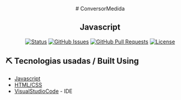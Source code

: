 

<p align="center">
  # ConversorMedida
</p>
<h2 align="center">Javascript</h2>

<div align="center">

[![Status](https://img.shields.io/badge/Status-Paused-yellow/?style=flat-square&color=yellow)](https://github.com/gersonmachado/ConversorMedida)
[![GitHub Issues](https://img.shields.io/badge/Issues-0-blue/?style=flat-square&color=blue)](https://github.com/gersonmachado/ConversorMedida/issues)
[![GitHub Pull Requests](https://img.shields.io/badge/Pull%20requests-0-blue/?style=flat-square&color=blue)](https://github.com/gersonmachado/ConversorMedida/pulls)
[![License](https://img.shields.io/badge/License-MIT-blueviolet/?style=flat-square&color=blueviolet)](/LICENSE)

</div>

## ⛏️ Tecnologias usadas / Built Using

- [Javascript](https://developer.mozilla.org/pt-BR/docs/Web/JavaScript)
- [HTML/CSS](https://www.w3schools.com/html/default.asp)
- [VisualStudioCode](https://code.visualstudio.com/) - IDE
